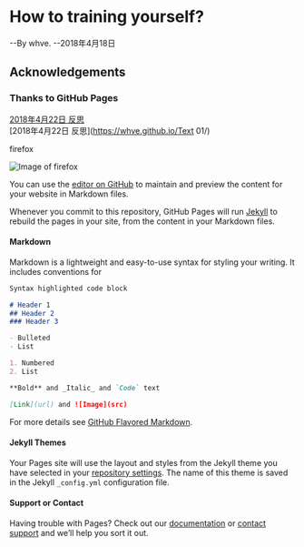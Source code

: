 # How to training yourself?
--By whve.
--2018年4月18日
## Acknowledgements
### Thanks to GitHub Pages
[2018年4月22日 反思](https://whve.github.io/Text%2001/)  
[2018年4月22日 反思](https://whve.github.io/Text 01/)  

firefox

![Image of firefox](https://whve.github.io/firefox.png)

You can use the [editor on GitHub](https://github.com/whve/whve.github.io/edit/master/README.md) to maintain and preview the content for your website in Markdown files.

Whenever you commit to this repository, GitHub Pages will run [Jekyll](https://jekyllrb.com/) to rebuild the pages in your site, from the content in your Markdown files.

#### Markdown

Markdown is a lightweight and easy-to-use syntax for styling your writing. It includes conventions for

```markdown
Syntax highlighted code block

# Header 1
## Header 2
### Header 3

- Bulleted
- List

1. Numbered
2. List

**Bold** and _Italic_ and `Code` text

[Link](url) and ![Image](src)
```

For more details see [GitHub Flavored Markdown](https://guides.github.com/features/mastering-markdown/).

#### Jekyll Themes

Your Pages site will use the layout and styles from the Jekyll theme you have selected in your [repository settings](https://github.com/whve/whve.github.io/settings). The name of this theme is saved in the Jekyll `_config.yml` configuration file.

#### Support or Contact

Having trouble with Pages? Check out our [documentation](https://help.github.com/categories/github-pages-basics/) or [contact support](https://github.com/contact) and we’ll help you sort it out.
